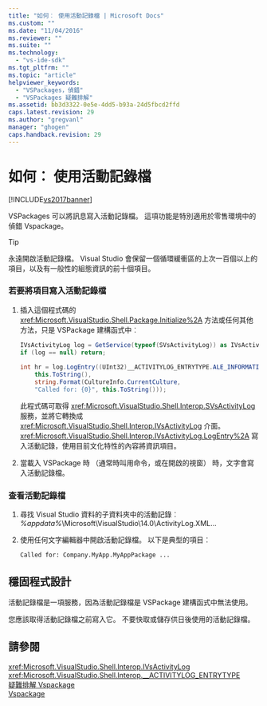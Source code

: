 ```yaml
---
title: "如何︰ 使用活動記錄檔 | Microsoft Docs"
ms.custom: ""
ms.date: "11/04/2016"
ms.reviewer: ""
ms.suite: ""
ms.technology: 
  - "vs-ide-sdk"
ms.tgt_pltfrm: ""
ms.topic: "article"
helpviewer_keywords: 
  - "VSPackages，偵錯"
  - "VSPackages 疑難排解"
ms.assetid: bb3d3322-0e5e-4dd5-b93a-24d5fbcd2ffd
caps.latest.revision: 29
ms.author: "gregvanl"
manager: "ghogen"
caps.handback.revision: 29
---
```

# 如何︰ 使用活動記錄檔
[!INCLUDE[vs2017banner](../code-quality/includes/vs2017banner.md)]

VSPackages 可以將訊息寫入活動記錄檔。 這項功能是特別適用於零售環境中的偵錯 Vspackage。  
  
> [!TIP]
>  永遠開啟活動記錄檔。 Visual Studio 會保留一個循環緩衝區的上次一百個以上的項目，以及有一般性的組態資訊的前十個項目。  
  
### 若要將項目寫入活動記錄檔  
  
1.  插入這個程式碼的 <xref:Microsoft.VisualStudio.Shell.Package.Initialize%2A> 方法或任何其他方法，只是 VSPackage 建構函式中︰  
  
    ```c#  
    IVsActivityLog log = GetService(typeof(SVsActivityLog)) as IVsActivityLog;  
    if (log == null) return;  
  
    int hr = log.LogEntry((UInt32)__ACTIVITYLOG_ENTRYTYPE.ALE_INFORMATION,  
        this.ToString(),  
        string.Format(CultureInfo.CurrentCulture,  
        "Called for: {0}", this.ToString()));  
    ```  
  
     此程式碼可取得 <xref:Microsoft.VisualStudio.Shell.Interop.SVsActivityLog> 服務，並將它轉換成 <xref:Microsoft.VisualStudio.Shell.Interop.IVsActivityLog> 介面。<xref:Microsoft.VisualStudio.Shell.Interop.IVsActivityLog.LogEntry%2A> 寫入活動記錄，使用目前文化特性的內容將資訊項目。  
  
2.  當載入 VSPackage 時 （通常時叫用命令，或在開啟的視窗） 時，文字會寫入活動記錄檔。  
  
### 查看活動記錄檔  
  
1.  尋找 Visual Studio 資料的子資料夾中的活動記錄︰ *%appdata%*\\Microsoft\\VisualStudio\\14.0\\ActivityLog.XML...  
  
2.  使用任何文字編輯器中開啟活動記錄檔。 以下是典型的項目︰  
  
    ```  
    Called for: Company.MyApp.MyAppPackage ...  
    ```  
  
## 穩固程式設計  
 活動記錄檔是一項服務，因為活動記錄檔是 VSPackage 建構函式中無法使用。  
  
 您應該取得活動記錄檔之前寫入它。 不要快取或儲存供日後使用的活動記錄檔。  
  
## 請參閱  
 <xref:Microsoft.VisualStudio.Shell.Interop.IVsActivityLog>   
 <xref:Microsoft.VisualStudio.Shell.Interop.__ACTIVITYLOG_ENTRYTYPE>   
 [疑難排解 Vspackage](../extensibility/troubleshooting-vspackages.md)   
 [Vspackage](../extensibility/internals/vspackages.md)